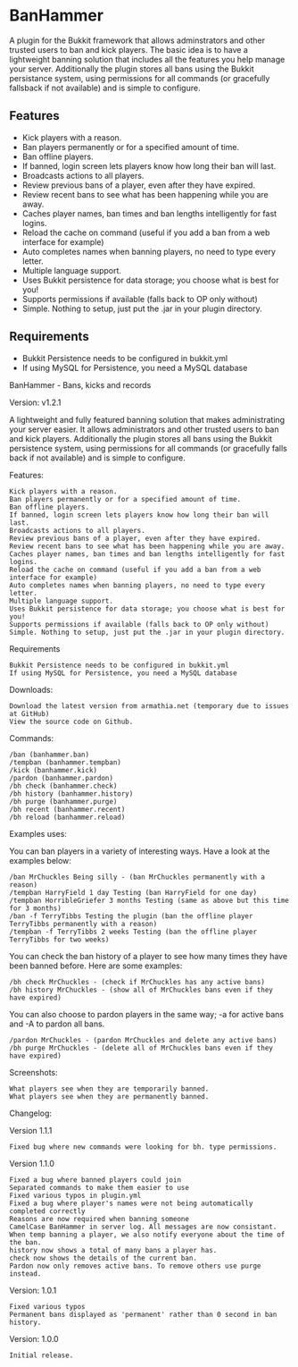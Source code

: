 # BanHammer 

A plugin for the Bukkit framework that allows adminstrators and other trusted users to ban and kick players. The basic idea is to have a lightweight banning solution that includes all the features you help manage your server. Additionally the plugin stores all bans using the Bukkit persistance system, using permissions for all commands (or gracefully fallsback if not available) and is simple to configure.

## Features

- Kick players with a reason.
- Ban players permanently or for a specified amount of time.
- Ban offline players.
- If banned, login screen lets players know how long their ban will last.
- Broadcasts actions to all players.
- Review previous bans of a player, even after they have expired.
- Review recent bans to see what has been happening while you are away.
- Caches player names, ban times and ban lengths intelligently for fast logins.
- Reload the cache on command (useful if you add a ban from a web interface for example)
- Auto completes names when banning players, no need to type every letter.
- Multiple language support.
- Uses Bukkit persistence for data storage; you choose what is best for you!
- Supports permissions if available (falls back to OP only without)
- Simple. Nothing to setup, just put the .jar in your plugin directory.

## Requirements

- Bukkit Persistence needs to be configured in bukkit.yml
- If using MySQL for Persistence, you need a MySQL database

BanHammer - Bans, kicks and records

Version: v1.2.1

A lightweight and fully featured banning solution that makes administrating your server easier. It allows administrators and other trusted users to ban and kick players. Additionally the plugin stores all bans using the Bukkit persistence system, using permissions for all commands (or gracefully falls back if not available) and is simple to configure.

Features:

    Kick players with a reason.
    Ban players permanently or for a specified amount of time.
    Ban offline players.
    If banned, login screen lets players know how long their ban will last.
    Broadcasts actions to all players.
    Review previous bans of a player, even after they have expired.
    Review recent bans to see what has been happening while you are away.
    Caches player names, ban times and ban lengths intelligently for fast logins.
    Reload the cache on command (useful if you add a ban from a web interface for example)
    Auto completes names when banning players, no need to type every letter.
    Multiple language support.
    Uses Bukkit persistence for data storage; you choose what is best for you!
    Supports permissions if available (falls back to OP only without)
    Simple. Nothing to setup, just put the .jar in your plugin directory.

Requirements

    Bukkit Persistence needs to be configured in bukkit.yml
    If using MySQL for Persistence, you need a MySQL database

Downloads:

    Download the latest version from armathia.net (temporary due to issues at GitHub)
    View the source code on Github.

Commands:

    /ban (banhammer.ban)
    /tempban (banhammer.tempban)
    /kick (banhammer.kick)
    /pardon (banhammer.pardon)
    /bh check (banhammer.check)
    /bh history (banhammer.history)
    /bh purge (banhammer.purge)
    /bh recent (banhammer.recent)
    /bh reload (banhammer.reload)

Examples uses:

You can ban players in a variety of interesting ways. Have a look at the examples below:

    /ban MrChuckles Being silly - (ban MrChuckles permanently with a reason)
    /tempban HarryField 1 day Testing (ban HarryField for one day)
    /tempban HorribleGriefer 3 months Testing (same as above but this time for 3 months)
    /ban -f TerryTibbs Testing the plugin (ban the offline player TerryTibbs permanently with a reason)
    /tempban -f TerryTibbs 2 weeks Testing (ban the offline player TerryTibbs for two weeks)

You can check the ban history of a player to see how many times they have been banned before. Here are some examples:

    /bh check MrChuckles - (check if MrChuckles has any active bans)
    /bh history MrChuckles - (show all of MrChuckles bans even if they have expired)

You can also choose to pardon players in the same way; -a for active bans and -A to pardon all bans.

    /pardon MrChuckles - (pardon MrChuckles and delete any active bans)
    /bh purge MrChuckles - (delete all of MrChuckles bans even if they have expired)

Screenshots:

    What players see when they are temporarily banned.
    What players see when they are permanently banned.

Changelog:

Version 1.1.1

    Fixed bug where new commands were looking for bh. type permissions.

Version 1.1.0

    Fixed a bug where banned players could join
    Separated commands to make them easier to use
    Fixed various typos in plugin.yml
    Fixed a bug where player's names were not being automatically completed correctly
    Reasons are now required when banning someone
    CamelCase BanHammer in server log. All messages are now consistant.
    When temp banning a player, we also notify everyone about the time of the ban.
    history now shows a total of many bans a player has.
    check now shows the details of the current ban.
    Pardon now only removes active bans. To remove others use purge instead.

Version: 1.0.1

    Fixed various typos
    Permanent bans displayed as 'permanent' rather than 0 second in ban history.

Version: 1.0.0

    Initial release.
